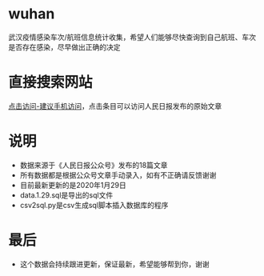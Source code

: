 # wuhan
武汉疫情感染车次/航班信息统计收集，希望人们能够尽快查询到自己航班、车次是否存在感染，尽早做出正确的决定

# 直接搜索网站
[点击访问-建议手机访问](http://zifuture.com:1000)，点击条目可以访问人民日报发布的原始文章

# 说明
* 数据来源于《人民日报公众号》发布的18篇文章
* 所有数据都是根据公众号文章手动录入，如有不正确请反馈谢谢
* 目前最新更新的是2020年1月29日
* data.1.29.sql是导出的sql文件
* csv2sql.py是csv生成sql脚本插入数据库的程序

# 最后
* 这个数据会持续跟进更新，保证最新，希望能够帮到你，谢谢